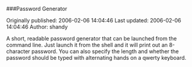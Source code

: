 ###Password Generator

Originally published: 2006-02-06 14:04:46
Last updated: 2006-02-06 14:04:46
Author: shandy 

A short, readable password generator that can be launched from the command line.  Just launch it from the shell and it will print out an 8-character password.  You can also specify the length and whether the password should be typed with alternating hands on a qwerty keyboard.